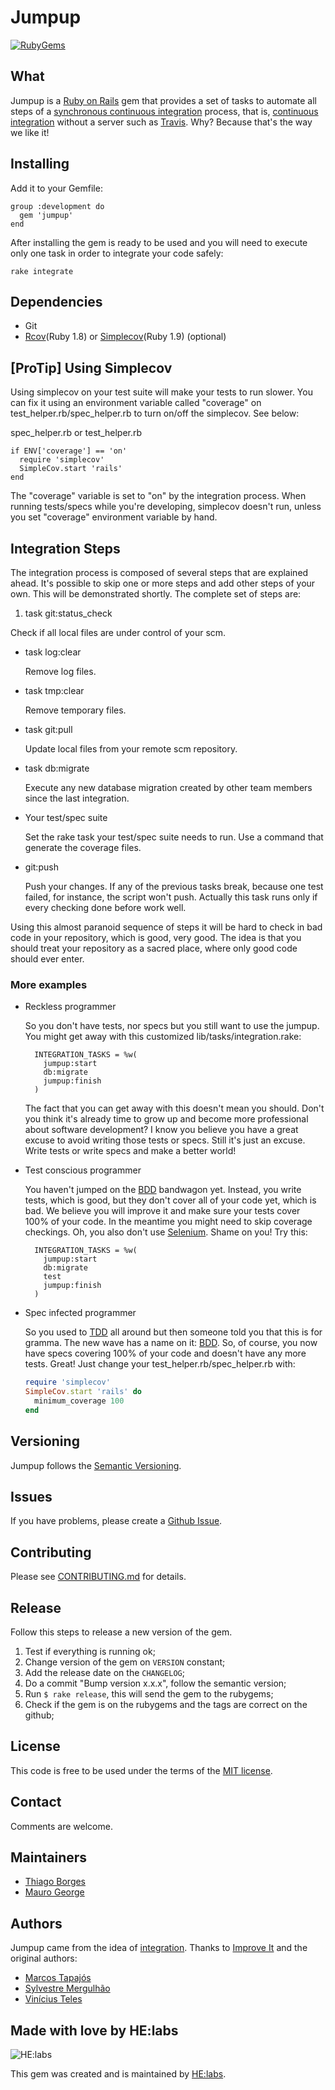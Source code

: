 # Jumpup
[![RubyGems][gem_version_badge]][ruby_gems]

## What

Jumpup is a [Ruby on Rails][ror] gem that provides a set of tasks to automate all steps of a [synchronous continuous integration][sci] process, that is, [continuous integration][ci] without a server such as [Travis][travis]. Why? Because that's the way we like it!

## Installing

Add it to your Gemfile:

    group :development do
      gem 'jumpup'
    end

After installing the gem is ready to be used and you will need to execute only one task in order to integrate your code safely:

    rake integrate

## Dependencies

* Git
* [Rcov][rc](Ruby 1.8) or [Simplecov][sc](Ruby 1.9) (optional)

## [ProTip] Using Simplecov

Using simplecov on your test suite will make your tests to run slower. You can fix it using an environment variable called "coverage" on test_helper.rb/spec_helper.rb to turn on/off the simplecov. See below:

spec_helper.rb or test_helper.rb

    if ENV['coverage'] == 'on'
      require 'simplecov'
      SimpleCov.start 'rails'
    end

The "coverage" variable is set to "on" by the integration process. When running tests/specs while you're developing, simplecov doesn't run, unless you set "coverage" environment variable by hand.

## Integration Steps

The integration process is composed of several steps that are explained ahead. It's possible to skip one or more steps and add other steps of your own. This will be demonstrated shortly. The complete set of steps are:

1. task git:status_check

  Check if all local files are under control of your scm.

* task log:clear

  Remove log files.

* task tmp:clear

  Remove temporary files.

* task git:pull

  Update local files from your remote scm repository.

* task db:migrate

  Execute any new database migration created by other team members since the last integration.

* Your test/spec suite

  Set the rake task your test/spec suite needs to run. Use a command that generate the coverage files.

* git:push

  Push your changes. If any of the previous tasks break, because one test failed, for instance, the script won't push. Actually this task runs only if every checking done before work well.

Using this almost paranoid sequence of steps it will be hard to check in bad code in your repository, which is good, very good. The idea is that you should treat your repository as a sacred place, where only good code should ever enter.

### More examples

* Reckless programmer

  So you don't have tests, nor specs but you still want to use the jumpup. You might get away with this customized lib/tasks/integration.rake:

        INTEGRATION_TASKS = %w(
          jumpup:start
          db:migrate
          jumpup:finish
        )

  The fact that you can get away with this doesn't mean you should. Don't you think it's already time to grow up and become more professional about software development? I know you believe you have a great excuse to avoid writing those tests or specs. Still it's just an excuse. Write tests or write specs and make a better world!

* Test conscious programmer

   You haven't jumped on the [BDD][BDD] bandwagon yet. Instead, you write tests, which is good, but they don't cover all of your code yet, which is bad. We believe you will improve it and make sure your tests cover 100% of your code. In the meantime you might need to skip coverage checkings. Oh, you also don't use [Selenium][sor]. Shame on you! Try this:

        INTEGRATION_TASKS = %w(
          jumpup:start
          db:migrate
          test
          jumpup:finish
        )

* Spec infected programmer

  So you used to [TDD][TDD] all around but then someone told you that this is for gramma. The new wave has a name on it: [BDD][BDD]. So, of course, you now have specs covering 100% of your code and doesn't have any more tests. Great! Just change your test_helper.rb/spec_helper.rb with:

  ```ruby
  require 'simplecov'
  SimpleCov.start 'rails' do
    minimum_coverage 100
  end
  ```

## Versioning

Jumpup follows the [Semantic Versioning](http://semver.org/).

## Issues

If you have problems, please create a [Github Issue](https://github.com/Helabs/jumpup/issues).

## Contributing

Please see [CONTRIBUTING.md](https://github.com/Helabs/jumpup/blob/master/CONTRIBUTING.md) for details.

## Release

Follow this steps to release a new version of the gem.

1. Test if everything is running ok;
1. Change version of the gem on `VERSION` constant;
1. Add the release date on the `CHANGELOG`;
1. Do a commit "Bump version x.x.x", follow the semantic version;
1. Run `$ rake release`, this will send the gem to the rubygems;
1. Check if the gem is on the rubygems and the tags are correct on the github;

## License

This code is free to be used under the terms of the [MIT license][mit].

## Contact

Comments are welcome.

## Maintainers

- [Thiago Borges](https://github.com/thiagogabriel)
- [Mauro George](https://github.com/maurogeorge)

## Authors

Jumpup came from the idea of [integration](https://github.com/tapajos/integration). Thanks to [Improve It][ii] and the original authors:

* [Marcos Tapajós][mt]
* [Sylvestre Mergulhão][sm]
* [Vinícius Teles][vt]

## Made with love by HE:labs

![HE:labs](http://helabs.com.br/images/logo.png)

This gem was created and is maintained by [HE:labs](https://github.com/Helabs).


[gem_version_badge]: https://badge.fury.io/rb/jumpup.png
[ruby_gems]: http://rubygems.org/gems/jumpup
[piston]:  http://piston.rubyforge.org/
[mt]:    https://github.com/tapajos
[sm]:   https://github.com/mergulhao
[vt]:    http://www.improveit.com.br/vinicius
[f]:    http://rubyforge.org/forum/?group_id=4662
[s]:    http://subversion.tigris.org
[git]:  http://git.or.cz/
[rc]:    http://eigenclass.org/hiki.rb?rcov
[sc]:    https://github.com/colszowka/simplecov
[sor]:  http://selenium-on-rails.openqa.org
[rs]:    http://rspec.info
[rz]:    http://rubyzip.sourceforge.net/
[ror]:  http://www.rubyonrails.org
[sci]:  http://jamesshore.com/Blog/Why%20I%20Dont%20Like%20CruiseControl.html
[co]:    http://www.improveit.com.br/en/contact
[mit]:  http://www.opensource.org/licenses/mit-license.php
[ci]:   http://martinfowler.com/articles/continuousIntegration.html
[travis]: http://travis-ci.org
[tar]:  http://en.wikipedia.org/wiki/Tar_%28file_format%29
[BDD]:  http://en.wikipedia.org/wiki/Behavior_driven_development
[TDD]:  http://en.wikipedia.org/wiki/Test-driven_development
[ii]:   http://www.improveit.com.br
